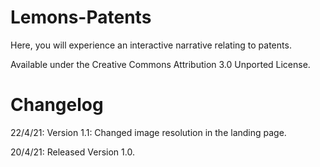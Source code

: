 # Lemons-Patents
Here, you will experience an interactive narrative relating to patents.

Available under the Creative Commons Attribution 3.0 Unported License.

# Changelog
22/4/21: Version 1.1: Changed image resolution in the landing page.

20/4/21: Released Version 1.0.
